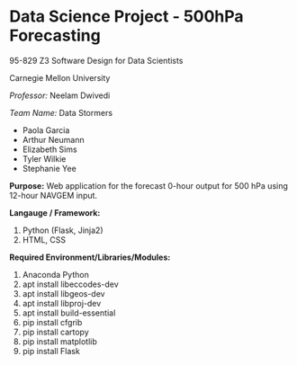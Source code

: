 # Data Science Project - 500hPa Forecasting

95-829 Z3 Software Design for Data Scientists

Carnegie Mellon University

*Professor:* Neelam Dwivedi

*Team Name:* Data Stormers

- Paola Garcia
- Arthur Neumann
- Elizabeth Sims
- Tyler Wilkie
- Stephanie Yee

**Purpose:**
Web application for the forecast 0-hour output for 500 hPa using 12-hour NAVGEM input.

**Langauge / Framework:**

1. Python (Flask, Jinja2)
2. HTML, CSS

**Required Environment/Libraries/Modules:**

1. Anaconda Python
2. apt install libeccodes-dev
3. apt install libgeos-dev
4. apt install libproj-dev
5. apt install build-essential
6. pip install cfgrib
7. pip install cartopy
8. pip install matplotlib
9. pip install Flask
